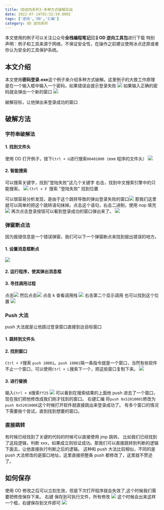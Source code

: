 ```yaml
---
title: OD逆向系列3-多种方式破解实战
date: 2022-07-14T02:52:59.000Z
tags: ['逆向','OD','汇编']
category: OD 逆向系列
---
```

  
本文使用的例子可以关注公众号**全栈编程笔记**回复**OD 逆向工具包**进行下载
特别声明：例子和工具来源于网络，不保证安全性，在操作之前建议使用冰点还原或者你认为安全的工具保护系统。

## 本文介绍

本文使用**密码登录.exe**这个例子来介绍多种方式破解。这里例子的大致工作原理是在一个输入框中输入一个密码，如果错误会提示登录失败
![](images/Fg6TVCQKWHxBT1SXZ2nnJ0GwoEFm.png)
如果输入正确的密码就会弹出一个新的窗口
![](images/FjgkZIfITPq40WSz_wNQJCfoMgoO.png)

破解目标，让他弹出来登录成功的窗口

## 破解方法

### 字符串破解法

#### 1. 找到文件头

使用 OD 打开例子，按下`Ctrl + G`进行搜索`00401000`（exe 程序的文件头）
![](images/FtHzEIsqiaybId1v6HU6LDFDxyhh.png)

#### 2. 智能搜索

可以搜索关键字，找到"登陆失败"这几个关键字
右击，找到中文搜索引擎中的只能搜索。
![](images/FpD3XjBIYjsuc3kAavAUaZoLtFCY.png)
`Ctrl + F `搜索 "登陆失败" 找到位置

可以很容易分析发现，是由于这个跳转导致的弹出登录失败的窗口![](images/Frwk7HONMtdlp6QtcNxLioJzbcdp.png)
那我们这里就可以简单的把这个跳转语句抹掉。点击这个语句，右击二进制，使用 nop 填充
![](images/FuAigYe8tos5WPf6-TX4Khy5K_tS.png)
再次点击登录按钮可以看到登录成功的窗口弹出来了。
![](images/FjgkZIfITPq40WSz_wNQJCfoMgoO.png)

### 弹窗断点法

因为报错信息是一个错误弹窗，我们可以下一个弹窗断点来找到报出错误的地方。

#### 1. 设置消息框断点

![](images/Fjvi92e88dIWvamxpn2s9j-F-Ud5.png)

#### 2. 运行程序，使其弹出消息框

#### 3. 寻找调用过程

点击![](images/Fs-H10B0bOcZuypEAXs60t5FyMVf.png)
然后点击![](images/FoDz5rpYHoYHMgTfEIiwjc2ncaGK.png)
点击 k 查看调用栈
![](images/Fp7_2hDP57jRP_f2F9K6rDKPhhZo.png)
右击第二个显示调用
也可以找到这个位置
![](images/FpI8evZhXG7GOw3OLpHx6_2tLaUS.png)

### Push 大法

push 大法就是让他跳过登录窗口直接到达目标窗口

#### 1. 跳转到文件头

#### 2. 找到窗口

`Ctrl + F`搜索 `push 10001`。`push 10001`隔一条指令就是一个窗口，当然有些软件不止一个窗口，可以使用`Ctrl + L`搜索下一个，把这些窗口复制下来。
![](images/FgAkwNfbcyoda6TrRqo5a-2Cz6NQ.png)

#### 3. 进行替换

输入`Ctrl + B`搜索`ff25`
![](images/FlkB7ZcCCRfB8GBkLHpisc_k5rmx.png)
可以看到在搜索结果的上面他 push 进去了一个窗口，现在我们把他修改成我们刚才找到的窗口。
右键汇编 将`push 0x52010001`修改为 `push 0x5201000E`这个时候打开软件就直接跳出来登录成功了。
有多个窗口的情况下需要挨个尝试，直到找到想要的窗口。

### 直接跳转

有时候已经找到了关键的代码的时候可以直接使用 jmp 跳转。
比如我们已经找到了这段逻辑，判断 xxx，如果成立则验证成功。那我们可以直接跳转到判断的逻辑下面去，让他直接执行判断之后的逻辑。
这种和 push 大法比较相似，不同的是 push 大法修改的是窗口地址，这里直接把整条 push 都修改了，这里就不赘述了。

## 如何保存

使用 OD 修改之后可以立刻生效，但是下次打开程序就会失效了,这个时候我们需要把修改保存下来。
右键 保存到可执行文件，所有修改
![](images/FmHEtxKb2ewlj7o3HgI5cAdjcso4.png)
这个时候会出来这样一个框，右键保存到文件即可
![](images/FrLfNgm2-7fDmBnRnmkTH322ZV1I.png)